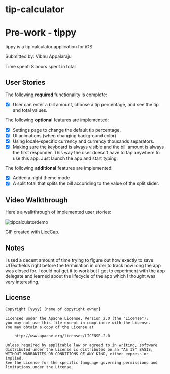 # tip-calculator

# Pre-work - tippy

tippy is a tip calculator application for iOS.

Submitted by: Vibhu Appalaraju

Time spent: 8 hours spent in total

## User Stories

The following **required** functionality is complete:

- [x] User can enter a bill amount, choose a tip percentage, and see the tip and total values.

The following **optional** features are implemented:

- [x] Settings page to change the default tip percentage.
- [x] UI animations (when changing background color)
- [x] Using locale-specific currency and currency thousands separators.
- [x] Making sure the keyboard is always visible and the bill amount is always the first responder. This way the user doesn't have to tap anywhere to use this app. Just launch the app and start typing.

The following **additional** features are implemented:

- [x] Added a night theme mode
- [x] A split total that splits the bill accoriding to the value of the split slider.

## Video Walkthrough 

Here's a walkthrough of implemented user stories:

![tipcalculatordemo](https://user-images.githubusercontent.com/19617642/44613369-29bfa480-a7d8-11e8-9ee9-7a03ac6eb94b.gif)

GIF created with [LiceCap](http://www.cockos.com/licecap/).

## Notes

I used a decent amount of time trying to figure out how exactly to save UITextfields right before the termination in order to track how long the app was closed for. I could not get it to work but I got to experiment with the app delegate and learned about the lifecycle of the app which I thought was very interesting. 

## License

    Copyright [yyyy] [name of copyright owner]

    Licensed under the Apache License, Version 2.0 (the "License");
    you may not use this file except in compliance with the License.
    You may obtain a copy of the License at

        http://www.apache.org/licenses/LICENSE-2.0

    Unless required by applicable law or agreed to in writing, software
    distributed under the License is distributed on an "AS IS" BASIS,
    WITHOUT WARRANTIES OR CONDITIONS OF ANY KIND, either express or implied.
    See the License for the specific language governing permissions and
    limitations under the License.
